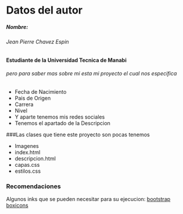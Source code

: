 # Datos del autor 
##### Nombre: 
###### Jean Pierre Chavez Espin 
#### Estudiante de la Universidad Tecnica de Manabi 
###### pero para saber mas sobre mi esta mi proyecto el cual nos especifica 
- Fecha de Nacimiento 
- Pais de Origen 
- Carrera 
- Nivel 
- Y aparte tenemos mis redes sociales
- Tenemos el apartado de la Descripcion 

###Las clases que tiene este proyecto son pocas tenemos 
- Imagenes 
- index.html
- descripcion.html
- capas.css
- estilos.css
### Recomendaciones 
Algunos inks que se pueden necesitar para su ejecucion:
[bootstrap](https://cdn.jsdelivr.net/npm/bootstrap@5.3.2/dist/css/bootstrap.min.css "bootstrap")
[boxicons](https://unpkg.com/boxicons@2.1.4/css/boxicons.min.css "boxicons")

